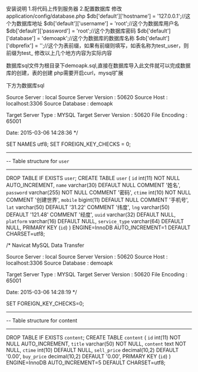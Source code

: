 安装说明
1.将代码上传到服务器
2.配置数据库
  修改application/config/database.php
$db['default']['hostname'] = '127.0.0.1';//这个为数据库地址
$db['default']['username'] = 'root';//这个为数据库用户名
$db['default']['password'] = 'root';//这个为数据库密码
$db['default']['database'] = 'demoapk';//这个为数据库的数据库名称
$db['default']['dbprefix'] = '';//这个为表前缀，如果有前缀则填写，如表名称为test_user，则前缀为test_
修改以上几个地方内容为实际内容


数据库sql文件为根目录下demoapk.sql,直接在数据库导入此文件就可以完成数据库的创建，表的创建
php需要开启curl，mysql扩展





下方为数据库sql

Source Server         : local
Source Server Version : 50620
Source Host           : localhost:3306
Source Database       : demoapk

Target Server Type    : MYSQL
Target Server Version : 50620
File Encoding         : 65001

Date: 2015-03-06 14:28:36
*/

SET NAMES utf8;
SET FOREIGN_KEY_CHECKS = 0;

-- ----------------------------
--  Table structure for `user`
-- ----------------------------
DROP TABLE IF EXISTS `user`;
CREATE TABLE `user` (
  `id` int(11) NOT NULL AUTO_INCREMENT,
  `name` varchar(30) DEFAULT NULL COMMENT '姓名',
  `password` varchar(255) NOT NULL COMMENT '密码',
  `ctime` int(10) NOT NULL COMMENT '创建世界',
  `mobile` bigint(11) DEFAULT NULL COMMENT '手机号',
  `lat` varchar(50) DEFAULT '31.22' COMMENT '纬度',
  `lng` varchar(50) DEFAULT '121.48' COMMENT '经度',
  `uuid` varchar(32) DEFAULT NULL,
  `platform` varchar(16) DEFAULT NULL,
  `service_type` varchar(64) DEFAULT NULL,
  PRIMARY KEY (`id`)
) ENGINE=InnoDB AUTO_INCREMENT=1 DEFAULT CHARSET=utf8;


/*
Navicat MySQL Data Transfer

Source Server         : local
Source Server Version : 50620
Source Host           : localhost:3306
Source Database       : demoapk

Target Server Type    : MYSQL
Target Server Version : 50620
File Encoding         : 65001

Date: 2015-03-06 14:28:19
*/

SET FOREIGN_KEY_CHECKS=0;

-- ----------------------------
-- Table structure for content
-- ----------------------------
DROP TABLE IF EXISTS `content`;
CREATE TABLE `content` (
  `id` int(11) NOT NULL AUTO_INCREMENT,
  `title` varchar(50) NOT NULL,
  `content` text NOT NULL,
  `ctime` int(10) DEFAULT NULL,
  `sell_price` decimal(10,2) DEFAULT '0.00',
  `buy_price` decimal(10,2) DEFAULT '0.00',
  PRIMARY KEY (`id`)
) ENGINE=InnoDB AUTO_INCREMENT=5 DEFAULT CHARSET=utf8;
